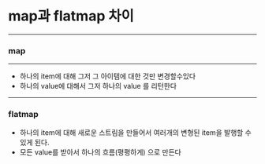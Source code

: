 # map과 flatmap 차이
---
### map
---
* 하나의 item에 대해 그저 그 아이템에 대한 것만 변경할수있다
* 하나의 value에 대해서 그저 하나의 value 를 리턴한다
---
### flatmap
* 하나의 item에 대해 새로운 스트림을 만들어서 여러개의 변형된 item을 발행할 수 있게 된다.
* 모든 value를 받아서 하나의 흐름(평평하게) 으로 만든다
